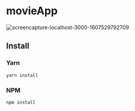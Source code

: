 # movieApp

![screencapture-localhost-3000-1607529792709](https://user-images.githubusercontent.com/47933829/101654598-78cc8a80-3a1f-11eb-9440-5376b4bd3b20.png)

## Install
### Yarn
```
yarn install
```
### NPM
```
npm install
```

